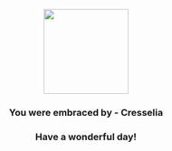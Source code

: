 <p align="center">
    <img src="https://raw.githubusercontent.com/PokeAPI/sprites/master/sprites/pokemon/488.png" width="150" height="150">
</p>
<h3 align="center">You were embraced by - <b>Cresselia</b></h3>
<h3 align="center">Have a wonderful day!</h3>
